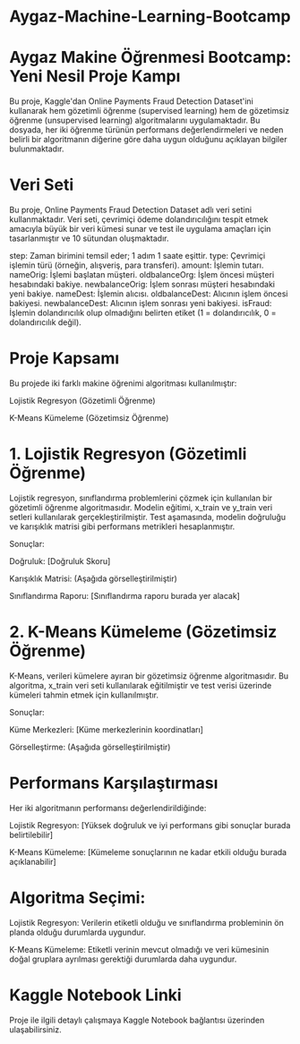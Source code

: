 # Aygaz-Machine-Learning-Bootcamp

# Aygaz Makine Öğrenmesi Bootcamp: Yeni Nesil Proje Kampı 
Bu proje, Kaggle'dan Online Payments Fraud Detection Dataset'ini kullanarak hem gözetimli öğrenme (supervised learning) hem de gözetimsiz öğrenme (unsupervised learning) algoritmalarını uygulamaktadır. Bu dosyada, her iki öğrenme türünün performans değerlendirmeleri ve neden belirli bir algoritmanın diğerine göre daha uygun olduğunu açıklayan bilgiler bulunmaktadır.

# Veri Seti

 Bu proje, Online Payments Fraud Detection Dataset adlı veri setini kullanmaktadır. Veri seti, çevrimiçi ödeme dolandırıcılığını tespit etmek amacıyla büyük bir veri kümesi sunar ve test ile uygulama amaçları için tasarlanmıştır ve 10 sütundan oluşmaktadır.

step: Zaman birimini temsil eder; 1 adım 1 saate eşittir.
type: Çevrimiçi işlemin türü (örneğin, alışveriş, para transferi).
amount: İşlemin tutarı.
nameOrig: İşlemi başlatan müşteri.
oldbalanceOrg: İşlem öncesi müşteri hesabındaki bakiye.
newbalanceOrig: İşlem sonrası müşteri hesabındaki yeni bakiye.
nameDest: İşlemin alıcısı.
oldbalanceDest: Alıcının işlem öncesi bakiyesi.
newbalanceDest: Alıcının işlem sonrası yeni bakiyesi.
isFraud: İşlemin dolandırıcılık olup olmadığını belirten etiket (1 = dolandırıcılık, 0 = dolandırıcılık değil).


# Proje Kapsamı

Bu projede iki farklı makine öğrenimi algoritması kullanılmıştır:

Lojistik Regresyon (Gözetimli Öğrenme)

K-Means Kümeleme (Gözetimsiz Öğrenme)

# 1. Lojistik Regresyon (Gözetimli Öğrenme)
Lojistik regresyon, sınıflandırma problemlerini çözmek için kullanılan bir gözetimli öğrenme algoritmasıdır. Modelin eğitimi, x_train ve y_train veri setleri kullanılarak gerçekleştirilmiştir. Test aşamasında, modelin doğruluğu ve karışıklık matrisi gibi performans metrikleri hesaplanmıştır.

Sonuçlar:

Doğruluk: [Doğruluk Skoru]

Karışıklık Matrisi: (Aşağıda görselleştirilmiştir)

Sınıflandırma Raporu: [Sınıflandırma raporu burada yer alacak]


# 2. K-Means Kümeleme (Gözetimsiz Öğrenme)
K-Means, verileri kümelere ayıran bir gözetimsiz öğrenme algoritmasıdır. Bu algoritma, x_train veri seti kullanılarak eğitilmiştir ve test verisi üzerinde kümeleri tahmin etmek için kullanılmıştır.

Sonuçlar:

Küme Merkezleri: [Küme merkezlerinin koordinatları]

Görselleştirme: (Aşağıda görselleştirilmiştir)

# Performans Karşılaştırması

Her iki algoritmanın performansı değerlendirildiğinde:

Lojistik Regresyon: [Yüksek doğruluk ve iyi performans gibi sonuçlar burada belirtilebilir]

K-Means Kümeleme: [Kümeleme sonuçlarının ne kadar etkili olduğu burada açıklanabilir]

# Algoritma Seçimi:

Lojistik Regresyon: Verilerin etiketli olduğu ve sınıflandırma probleminin ön planda olduğu durumlarda uygundur.

K-Means Kümeleme: Etiketli verinin mevcut olmadığı ve veri kümesinin doğal gruplara ayrılması gerektiği durumlarda daha uygundur.

# Kaggle Notebook Linki
Proje ile ilgili detaylı çalışmaya Kaggle Notebook bağlantısı üzerinden ulaşabilirsiniz.
